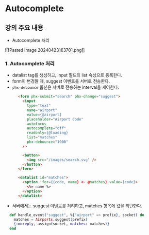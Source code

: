 # Autocomplete

## 강의 주요 내용

* Autocomplete 처리

![[Pasted image 20240423163701.png]]

### 1. Autocomplete 처리

* datalist tag를 생성하고, input 필드의 list 속성으로 등록한다.
* form이 변경될 때, suggest 이벤트를 서버로 전송한다.
* `phx-debounce` 옵션은 서버로 전송하는 interval을 제어한다.
```html
      <form phx-submit="search" phx-change="suggest">
        <input
          type="text"
          name="airport"
          value={@airport}
          placeholder="Airport Code"
          autofocus
          autocomplete="off"
          readonly={@loading}
          list="matches"
          phx-debounce="1000"
        />  

        <button>
          <img src="/images/search.svg" />
        </button>
      </form>  

      <datalist id="matches">
        <option :for={{code, name} <- @matches} value={code}>
          <%= name %>
        </option>
      </datalist>
```


* 서버에서는 suggest 이벤트를 처리하고, matches 항목에 값을 리턴한다.
```elixir
  def handle_event("suggest", %{"airport" => prefix}, socket) do
    matches = Airports.suggest(prefix)
    {:noreply, assign(socket, matches: matches)}
  end
```